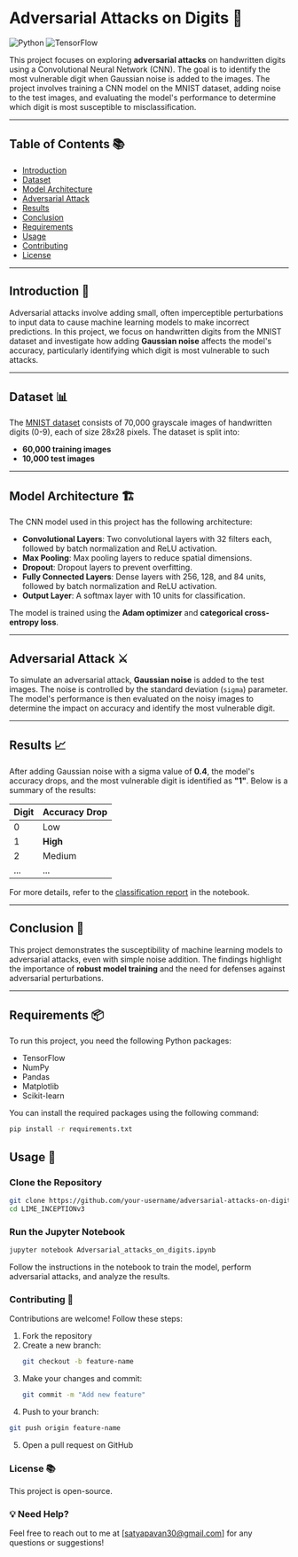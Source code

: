 # Adversarial Attacks on Digits 🎯

![Python](https://img.shields.io/badge/Python-3.8%2B-blue)
![TensorFlow](https://img.shields.io/badge/TensorFlow-2.x-orange)

This project focuses on exploring **adversarial attacks** on handwritten digits using a Convolutional Neural Network (CNN). The goal is to identify the most vulnerable digit when Gaussian noise is added to the images. The project involves training a CNN model on the MNIST dataset, adding noise to the test images, and evaluating the model's performance to determine which digit is most susceptible to misclassification.

---

## Table of Contents 📚
- [Introduction](#introduction)
- [Dataset](#dataset)
- [Model Architecture](#model-architecture)
- [Adversarial Attack](#adversarial-attack)
- [Results](#results)
- [Conclusion](#conclusion)
- [Requirements](#requirements)
- [Usage](#usage)
- [Contributing](#contributing)
- [License](#license)

---

## Introduction 🧠

Adversarial attacks involve adding small, often imperceptible perturbations to input data to cause machine learning models to make incorrect predictions. In this project, we focus on handwritten digits from the MNIST dataset and investigate how adding **Gaussian noise** affects the model's accuracy, particularly identifying which digit is most vulnerable to such attacks.

---

## Dataset 📊

The [MNIST dataset](http://yann.lecun.com/exdb/mnist/) consists of 70,000 grayscale images of handwritten digits (0-9), each of size 28x28 pixels. The dataset is split into:
- **60,000 training images**
- **10,000 test images**

---

## Model Architecture 🏗️

The CNN model used in this project has the following architecture:

- **Convolutional Layers**: Two convolutional layers with 32 filters each, followed by batch normalization and ReLU activation.
- **Max Pooling**: Max pooling layers to reduce spatial dimensions.
- **Dropout**: Dropout layers to prevent overfitting.
- **Fully Connected Layers**: Dense layers with 256, 128, and 84 units, followed by batch normalization and ReLU activation.
- **Output Layer**: A softmax layer with 10 units for classification.

The model is trained using the **Adam optimizer** and **categorical cross-entropy loss**.

---

## Adversarial Attack ⚔️

To simulate an adversarial attack, **Gaussian noise** is added to the test images. The noise is controlled by the standard deviation (`sigma`) parameter. The model's performance is then evaluated on the noisy images to determine the impact on accuracy and identify the most vulnerable digit.

---

## Results 📈

After adding Gaussian noise with a sigma value of **0.4**, the model's accuracy drops, and the most vulnerable digit is identified as **"1"**. Below is a summary of the results:

| Digit | Accuracy Drop |
|-------|---------------|
| 0     | Low           |
| 1     | **High**      |
| 2     | Medium        |
| ...   | ...           |

For more details, refer to the [classification report](#) in the notebook.

---

## Conclusion 🏁

This project demonstrates the susceptibility of machine learning models to adversarial attacks, even with simple noise addition. The findings highlight the importance of **robust model training** and the need for defenses against adversarial perturbations.

---

## Requirements 📦

To run this project, you need the following Python packages:

- TensorFlow
- NumPy
- Pandas
- Matplotlib
- Scikit-learn

You can install the required packages using the following command:

```bash
pip install -r requirements.txt
```
## Usage 🚀

### Clone the Repository
```bash
git clone https://github.com/your-username/adversarial-attacks-on-digits.git
cd LIME_INCEPTIONv3
```
### Run the Jupyter Notebook
```bash
jupyter notebook Adversarial_attacks_on_digits.ipynb
```
Follow the instructions in the notebook to train the model, perform adversarial attacks, and analyze the results.
### Contributing 🤝
Contributions are welcome! Follow these steps:
1. Fork the repository
2. Create a new branch:
   ```bash
   git checkout -b feature-name
   ```
3. Make your changes and commit:
   ```bash
   git commit -m "Add new feature"
   ```
4. Push to your branch:
  ```bash
  git push origin feature-name
  ```
5. Open a pull request on GitHub
### License 📚
This project is open-source.
### 💡 Need Help?
Feel free to reach out to me at [satyapavan30@gmail.com] for any questions or suggestions!
